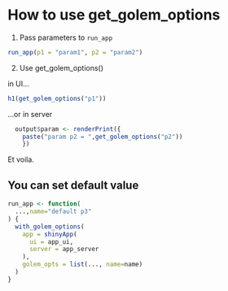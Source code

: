
<!-- README.md is generated from README.Rmd. Please edit that file -->

# How to use get\_golem\_options

1.  Pass parameters to `run_app`

<!-- end list -->

``` r
run_app(p1 = "param1", p2 = "param2")
```

2.  Use get\_golem\_options()

in UI…

``` r
h1(get_golem_options("p1"))
```

…or in server

``` r
  output$param <- renderPrint({
    paste("param p2 = ",get_golem_options("p2"))
    })
```

Et voila.

## You can set default value

``` r
run_app <- function(
  ...,name="default p3"
) {
  with_golem_options(
    app = shinyApp(
      ui = app_ui, 
      server = app_server
    ), 
    golem_opts = list(..., name=name)
  )
}
```
